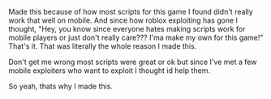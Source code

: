 Made this because of how most scripts for this game I found didn't really work that well on mobile. And since how roblox exploiting has gone I thought,
"Hey, you know since everyone hates making scripts work for mobile players or just don't really care??? I'ma make my own for this game!"
That's it. That was literally the whole reason I made this.

Don't get me wrong most scripts were great or ok but since I've met a few mobile exploiters who want to exploit I thought id help them.


So yeah, thats why I made this.
